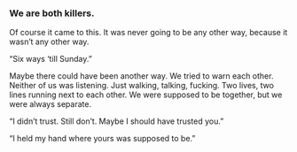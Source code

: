 ### We are both killers.

Of course it came to this. It was never going to be any other way, because it wasn’t any other way.

“Six ways ‘till Sunday.”

Maybe there could have been another way. We tried to warn each other. Neither of us was listening. Just walking, talking, fucking. Two lives, two lines running next to each other. We were supposed to be together, but we were always separate.

“I didn’t trust. Still don’t. Maybe I should have trusted you.”

“I held my hand where yours was supposed to be.”
